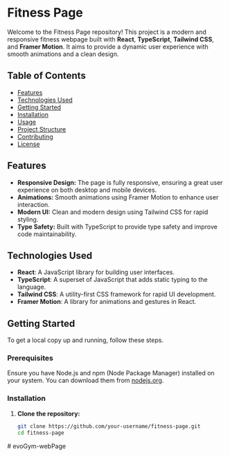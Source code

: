 # Fitness Page

Welcome to the Fitness Page repository! This project is a modern and responsive fitness webpage built with **React**, **TypeScript**, **Tailwind CSS**, and **Framer Motion**. It aims to provide a dynamic user experience with smooth animations and a clean design.

## Table of Contents

- [Features](#features)
- [Technologies Used](#technologies-used)
- [Getting Started](#getting-started)
- [Installation](#installation)
- [Usage](#usage)
- [Project Structure](#project-structure)
- [Contributing](#contributing)
- [License](#license)

## Features

- **Responsive Design:** The page is fully responsive, ensuring a great user experience on both desktop and mobile devices.
- **Animations:** Smooth animations using Framer Motion to enhance user interaction.
- **Modern UI:** Clean and modern design using Tailwind CSS for rapid styling.
- **Type Safety:** Built with TypeScript to provide type safety and improve code maintainability.

## Technologies Used

- **React**: A JavaScript library for building user interfaces.
- **TypeScript**: A superset of JavaScript that adds static typing to the language.
- **Tailwind CSS**: A utility-first CSS framework for rapid UI development.
- **Framer Motion**: A library for animations and gestures in React.

## Getting Started

To get a local copy up and running, follow these steps.

### Prerequisites

Ensure you have Node.js and npm (Node Package Manager) installed on your system. You can download them from [nodejs.org](https://nodejs.org/).

### Installation

1. **Clone the repository:**

   ```bash
   git clone https://github.com/your-username/fitness-page.git
   cd fitness-page
#   e v o G y m - w e b P a g e  
 